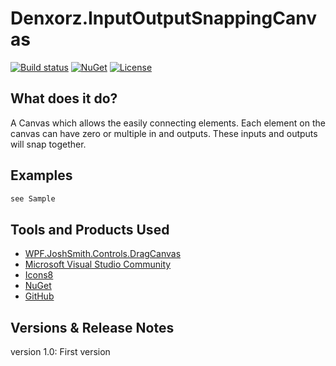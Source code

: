 # Denxorz.InputOutputSnappingCanvas

[![Build status](https://github.com/denxorz/InputOutputSnappingCanvas/workflows/.NET%20Core/badge.svg)](https://github.com/denxorz/InputOutputSnappingCanvas/actions) [![NuGet](https://buildstats.info/nuget/Denxorz.InputOutputSnappingCanvas)](https://www.nuget.org/packages/Denxorz.InputOutputSnappingCanvas/) [![License](http://img.shields.io/:license-mit-blue.svg)](https://github.com/denxorz/InputOutputSnappingCanvas/blob/master/LICENSE.md)

## What does it do?
A Canvas which allows the easily connecting elements. Each element on the canvas can have zero or multiple in and outputs. These inputs and outputs will snap together.

## Examples

```C#
see Sample
```

## Tools and Products Used

* [WPF.JoshSmith.Controls.DragCanvas](https://github.com/denxorz/WPF.JoshSmith.Controls.DragCanvas)
* [Microsoft Visual Studio Community](https://www.visualstudio.com)
* [Icons8](https://icons8.com/)
* [NuGet](https://www.nuget.org/)
* [GitHub](https://github.com/)


## Versions & Release Notes

version 1.0: First version
